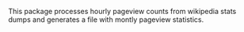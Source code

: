 This package processes hourly pageview counts from wikipedia stats dumps and generates a file with montly pageview statistics.